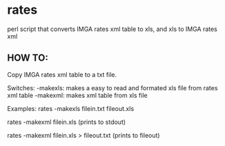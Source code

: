 rates
=====

perl script that converts IMGA rates xml table to xls, and xls to IMGA rates xml


HOW TO:
-------
Copy IMGA rates xml table to a txt file.

Switches:
-makexls: makes a easy to read and formated xls file from rates xml table
-makexml: makes xml table from xls file

Examples:
rates -makexls filein.txt fileout.xls

rates -makexml filein.xls (prints to stdout)

rates -makexml filein.xls > fileout.txt (prints to fileout)